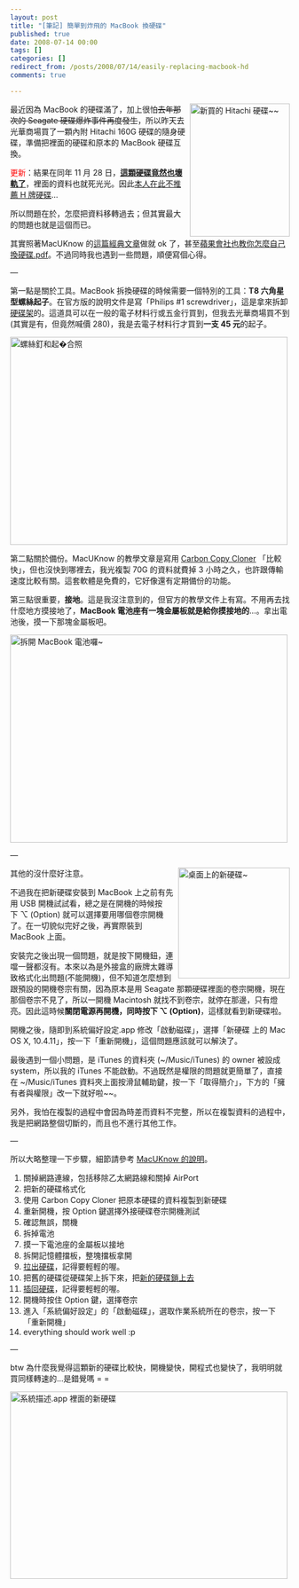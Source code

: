 ```yaml
---
layout: post
title: "[筆記] 簡單到炸飛的 MacBook 換硬碟"
published: true
date: 2008-07-14 00:00
tags: []
categories: []
redirect_from: /posts/2008/07/14/easily-replacing-macbook-hd
comments: true

---
```


<a title="Flickr 上 chitsaou 的 新買的 Hitachi 硬碟~~" href="http://www.flickr.com/photos/chitsaou/2664133727/" target="_blank"><img src="http://farm4.static.flickr.com/3206/2664133727_7aea16ef75_m.jpg" alt="新買的 Hitachi 硬碟~~" width="180" height="240" align="right" /></a>最近因為 MacBook 的硬碟滿了，加上很怕<span style="text-decoration:line-through;">去年那次的 Seagate 硬碟爆炸事件再度發生</span>，所以昨天去光華商場買了一顆內附 Hitachi 160G 硬碟的隨身硬碟，準備把裡面的硬碟和原本的 MacBook 硬碟互換。

<span style="color:#ff0000;">更新</span>：結果在同年 11 月 28 日，<strong><span style="text-decoration:underline;">這顆硬碟竟然也壞軌了</span></strong>，裡面的資料也就死光光。因此<span style="text-decoration:underline;">本人在此不推薦 H 牌硬碟</span>...

所以問題在於，怎麼把資料移轉過去；但其實最大的問題也就是這個而已。

其實照著MacUKnow 的<a href="http://www.macuknow.com/node/160" target="_blank">這篇經典文章</a>做就 ok 了，甚至<a href="http://manuals.info.apple.com/en/MacBook_13inch_HardDrive_DIY.pdf" target="_blank">蘋果會社也教你怎麼自己換硬碟.pdf</a>。不過同時我也遇到一些問題，順便寫個心得。

—

<!--more-->

第一點是關於工具。MacBook 拆換硬碟的時候需要一個特別的工具：<strong>T8 六角星型螺絲起子</strong>。在官方版的說明文件是寫「Philips #1 screwdriver」，這是拿來拆卸<a href="http://flickr.com/photos/chitsaou/2664959582/" target="_blank">硬碟架</a>的。這道具可以在一般的電子材料行或五金行買到，但我去光華商場買不到 (其實是有，但竟然喊價 280)，我是去電子材料行才買到<strong>一支 45 元</strong>的起子。

<a title="Flickr 上 chitsaou 的 螺絲釘和起�合照" href="http://www.flickr.com/photos/chitsaou/2664134657/" target="_blank"><img src="http://farm4.static.flickr.com/3024/2664134657_dbd0dfb3ba.jpg" alt="螺絲釘和起�合照" width="500" height="375" /></a>

第二點關於備份。MacUKnow 的教學文章是寫用 <a href="http://www.bombich.com/software/ccc.html" target="_blank">Carbon Copy Cloner</a> 「比較快」，但也沒快到哪裡去，我光複製 70G 的資料就費掉 3 小時之久，也許跟傳輸速度比較有關。這套軟體是免費的，它好像還有定期備份的功能。

第三點很重要，<strong>接地</strong>。這是我沒注意到的，但官方的教學文件上有寫。不用再去找什麼地方摸接地了，<strong>MacBook 電池座有一塊金屬板就是給你摸接地的</strong>…。拿出電池後，摸一下那塊金屬板吧。

<a title="Flickr 上 chitsaou 的 拆開 MacBook 電池囉~" href="http://www.flickr.com/photos/chitsaou/2664134079/" target="_blank"><img src="http://farm4.static.flickr.com/3250/2664134079_277654c425.jpg" alt="拆開 MacBook 電池囉~" width="500" height="375" /></a>

—

<a title="Flickr 上 chitsaou 的 桌面上的新硬碟~" href="http://www.flickr.com/photos/chitsaou/2664135025/" target="_blank"><img src="http://farm4.static.flickr.com/3163/2664135025_b2fdcc8f3c_o.png" alt="桌面上的新硬碟~" width="201" height="200" align="right" /></a>其他的沒什麼好注意。

不過我在把新硬碟安裝到 MacBook 上之前有先用 USB 開機試試看，總之是在開機的時候按下 ⌥ (Option) 就可以選擇要用哪個卷宗開機了。在一切貌似完好之後，再實際裝到 MacBook 上面。

安裝完之後出現一個問題，就是按下開機鈕，連噹一聲都沒有。本來以為是外接盒的廠牌太雜導致格式化出問題(不能開機)，但不知道怎麼想到跟預設的開機卷宗有關，因為原本是用 Seagate 那顆硬碟裡面的卷宗開機，現在那個卷宗不見了，所以一開機 Macintosh 就找不到卷宗，就停在那邊，只有燈亮。因此這時候<strong>關閉電源再開機，同時按下 ⌥ (Option)</strong>，這樣就看到新硬碟啦。

開機之後，隨即到系統偏好設定.app 修改「啟動磁碟」，選擇「新硬碟 上的 Mac OS X, 10.4.11」，按一下「重新開機」，這個問題應該就可以解決了。

最後遇到一個小問題，是 iTunes 的資料夾 (~/Music/iTunes) 的 owner 被設成 system，所以我的 iTunes 不能啟動。不過既然是權限的問題就更簡單了，直接在 ~/Music/iTunes 資料夾上面按滑鼠輔助鍵，按一下「取得簡介」，下方的「擁有者與權限」改一下就好啦~~。

另外，我怕在複製的過程中會因為時差而資料不完整，所以在複製資料的過程中，我是把網路整個切斷的，而且也不進行其他工作。

—

所以大略整理一下步驟，細節請參考 <a href="http://www.macuknow.com/node/160" target="_blank">MacUKnow 的說明</a>。
<ol>
	<li>關掉網路連線，包括移除乙太網路線和關掉 AirPort</li>
	<li>把新的硬碟格式化</li>
	<li>使用 Carbon Copy Cloner 把原本硬碟的資料複製到新硬碟</li>
	<li>重新開機，按 Option 鍵選擇外接硬碟卷宗開機測試</li>
	<li>確認無誤，關機</li>
	<li>拆掉電池</li>
	<li>摸一下電池座的金屬板以接地</li>
	<li>拆開記憶體擋板，整塊擋板拿開</li>
	<li><a href="http://flickr.com/photos/chitsaou/2664959372/" target="_blank">拉出硬碟</a>，記得要輕輕的喔。</li>
	<li>把舊的硬碟從硬碟架上拆下來，把<a href="http://flickr.com/photos/chitsaou/2664959962/" target="_blank">新的硬碟鎖上去</a></li>
	<li><a href="http://flickr.com/photos/chitsaou/2664134935/" target="_blank">插回硬碟</a>，記得要輕輕的喔。</li>
	<li>開機時按住 Option 鍵，選擇卷宗</li>
	<li>進入「系統偏好設定」的「啟動磁碟」，選取作業系統所在的卷宗，按一下「重新開機」</li>
	<li>everything should work well :p</li>
</ol>
—

btw 為什麼我覺得這顆新的硬碟比較快，開機變快，開程式也變快了，我明明就買同樣轉速的…是錯覺嗎 = =

<a title="Flickr 上 chitsaou 的 系統描述.app 裡面的新硬碟" href="http://www.flickr.com/photos/chitsaou/2664969200/" target="_blank"><img src="http://farm4.static.flickr.com/3144/2664969200_5ebf20e2a3.jpg" alt="系統描述.app 裡面的新硬碟" width="500" height="338" /></a>
